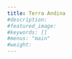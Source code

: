 ```yaml
---
title: Terra Andina
#description: 
#featured_image: 
#keywords: []
#menus: "main"
#weight: 
---
```

